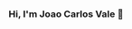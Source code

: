 ### Hi, I'm Joao Carlos Vale 👋

<!--
**jcarlosvale/jcarlosvale** is a ✨ _special_ ✨ repository because its `README.md` (this file) appears on your GitHub profile.

<div align="center">
  <a href="https://github.com/jcarlosvale">
  <img height="180em" src="https://github-readme-stats.vercel.app/api?username=jcarlosvale&show_icons=true&theme=dracula&include_all_commits=true&count_private=true"/>
  <img height="180em" src="https://github-readme-stats.vercel.app/api/top-langs/?username=jcarlosvale&layout=compact&langs_count=7&theme=dracula"/>
</div>
   
<div style="display: inline_block"><br>
  <img align="center" alt="Re-Java" height="30" width="40" src="https://github.com/devicons/devicon/blob/master/icons/java/java-original.svg">
  <img align="center" alt="Re-Java" height="30" width="40" src="https://github.com/devicons/devicon/blob/master/icons/spring/spring-original.svg">
  <img align="center" alt="Re-Java" height="30" width="40" src="https://github.com/devicons/devicon/blob/master/icons/python/python-original.svg">
  <img align="center" alt="Re-Js" height="30" width="40" src="https://raw.githubusercontent.com/devicons/devicon/master/icons/javascript/javascript-plain.svg">
  <img align="center" alt="Re-HTML" height="30" width="40" src="https://raw.githubusercontent.com/devicons/devicon/master/icons/html5/html5-original.svg">
  <img align="center" alt="Re-CSS" height="30" width="40" src="https://raw.githubusercontent.com/devicons/devicon/master/icons/css3/css3-original.svg">
  <img align="center" alt="Re-Git" height="30" width="40" src="https://github.com/devicons/devicon/blob/master/icons/git/git-original.svg">
  <img align="center" alt="Re-GitHub" height="30" width="40" src="https://github.com/devicons/devicon/blob/master/icons/github/github-original-wordmark.svg">
    
##
 
<div> 
  <a href = "mailto:jcarlos.vale@gmail.com"><img src="https://img.shields.io/badge/Gmail-D14836?style=for-the-badge&logo=gmail&logoColor=white" target="_blank"></a>
  <a href="https://www.linkedin.com/in/joaocarlosvale/" target="_blank"><img src="https://img.shields.io/badge/-LinkedIn-%230077B5?style=for-the-badge&logo=linkedin&logoColor=white" target="_blank"></a> 
</div>
-->
